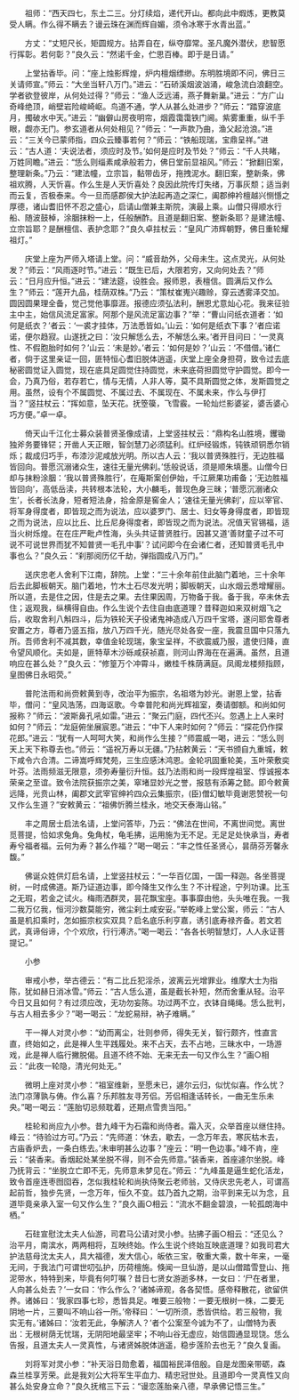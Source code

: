 <!-- { "loadSidebar": true } -->
　　祖师：“西天四七，东土二三。分灯续焰，递代开山。都向此中煆炼，更教莫受人瞒。作么得不瞒去？谩云珠在渊而辉自媚，须令冰寒于水青出蓝。”

　　方丈：“丈短尺长，矩圆规方。拈弄自在，纵夺靡常。圣凡魔外潜伏，悲智愿行挥彰。若何彰？”良久云：“然诺千金，伫思百棒。即于是日请。”

　　上堂拈香毕。问：“座上烛影辉煌，炉内檀烟缥缈。东明胜境即不问，佛日三关请师宣。”师云：“大坐当轩八万门。”进云：“石硚溪烟波汹涌，峻急流白浪翻空。学者欲登彼岸，从何处过得？”师云：“渔人泛远浦，燕子舞新巢。”进云：“方广山奇峰绝顶，峭壁岩险峻崎岖。鸟道不通，学人从甚么处进步？”师云：“踏穿波底月，擉破水中天。”进云：“幽僻山房夜明帘，烟霞霭霭铁门阃。紫雾重重，纵千手眼，觑亦无门。参玄道者从何处相见？”师云：“一声款乃曲，渔父起沧浪。”进云：“三关今已蒙师指，四众云臻事若何？”师云：“铁船现瑞，宝鼎呈祥。”进云：“古人道：‘夫说法者，须应时及节。’如何是应时及节处？”师云：“千人共睹，万姓同瞻。”进云：“恁么则缁素咸承般若力，佛日堂前显祖风。”师云：“掀翻旧案，整理新条。”乃云：“建法幢，立宗旨，黏带齿牙，拖拽泥水。翻旧案，整新条，佛祖欢腾，人天忻喜。作么生是人天忻喜处？良因此院传灯失绪，万事灰颓；适当剥而云复，否极泰来。今一旦而感郡侯大护法起再造之深仁，阖郡绅衿檀越兴恻懚之厚德，诸山耆旧怀不忍之盛心，启请山僧兼主斯院，演最上乘。山僧只得顺水行船、随波鼓棹，涂胭抹粉一上，任般酬酢。且道是翻旧案、整新条耶？是建法幢、立宗旨耶？是酬檀信、表护念耶？”良久卓拄杖云：“皇风广沛辉朝野，佛日重轮耀祖灯。”

　　庆堂上座为严师入塔请上堂。问：“威音劫外，父母未生。这点灵光，从何处发？”师云：“风雨逐时节。”进云：“既生已后，大限若穷，又向何处去？”师云：“日月应升恒。”进云：“建法筵，设胜会。报师恩，表檀信。圆满后又作么生？”师云：“莲开九品，桂荫双株。”乃云：“策杖崔嵬兴趣赊，穿云透雾泽交加。圆因圆果理全备，觉己觉他事靡涯。报德应须弘法利，酬恩尤意灿心花。我来征验主中主，始信风流足富家。阿那个是风流足富边事？”举：“曹山问纸衣道者：‘如何是纸衣？’者云：‘一裘才挂体，万法悉皆如。’山云：‘如何是纸衣下事？’者应诺诺，便尔趋寂。山遂抚之曰：‘汝只解恁么去，不解恁么来。’者开目问曰：‘一灵真性、不假胞胎时如何？’山云：‘未是妙。’者云：‘如何是妙？’山云：‘不借借。’诸仁者，倘于这里亲证一回，匪特恒心耆旧脱体逍遥，庆堂上座全身担荷，致令过去底秘密圆觉证入圆觉，现在底具足圆觉住持圆觉，未来底荷担圆觉守护圆觉。即今一会，乃真乃俗，若存若亡，情与无情，人非人等，莫不具斯圆觉之体，发斯圆觉之用。虽然，设有个不属圆觉、不属过去、不属现在、不属未来，作么与伊打当？”竖拄杖云：“挥如意，坠天花。抚箜篌，飞雪霰。一轮灿烂影婆娑，婆舌婆心巧方便。”卓一卓。

　　倚天山千江化士募众装普贤圣像成请，上堂竖拄杖云：“鼎构名山胜境，钁锄独斧务要锋铓；开凿人天正眼，智剑慧刀必须猛利。红炉经锻炼，钝铁顽铜悉尔销烁；裁成归巧手，布漆沙泥咸放光明。所以古人云：‘我以普贤殊胜行，无边胜福皆回向。普愿沉溺诸众生，速往无量光佛刹。’恁般说话，须是顺朱填墨。山僧今日却与抹粉涂胭：‘我以普贤殊胜行’，在庵斯案创伊始，千江厥果功甫备；‘无边胜福皆回向’，高低岳渎，共转根本法轮，大小麟毛，普现色身三昧；‘普愿沉溺诸众生’，长者长法身，短者短法身，拾金原是窖金人；‘速往无量光佛刹’，应以宰官、将军身得度者，即皆现之而为说法，应以婆罗门、居士、妇女等身得度者，即皆现之而为说法，应以比丘、比丘尼身得度者，即皆现之而为说法。况值天官锡福，适当火树烁煌。在在庄严毗卢性海，头头共证普贤胜行。因甚又道‘善财童子过不可说不可说世界而犹不知普贤一毛孔中事’？试问即今在会诸仁者，还知普贤毛孔中事也么？”良久云：“刹那阅历亿千劫，弹指圆成八万门。”

　　送庆忠老人舍利下江南，辞院。上堂：“三十余年前住此脑门着地，三十余年后去此脚板朝天。脑门着地，竹木土石尽发光明；脚板朝天，山水烟云悉增耀丽。所以道，去是住之因，住是去之果。去住果因周，万物备于我。备于我，卒未休去住；返观我，纵横得自由。作么生说个去住自由底道理？昔释迦如来双树烟飞之后，收取舍利八斛四斗，后为铁轮天子役诸鬼神造成八万四千宝塔，遂问耶舍尊者安置之方，尊者乃竖五指，放八万四千光，随光尽处各安一座，我震旦国中只落九所。吾师舍利不减其数，幸值金轮现瑞，象宝呈祥，不欲震威乃服，遣使归降，直令望风顺化。夫如是，匪特草木沙砾咸获祯嘉，则河山界海在在遍满。虽然，且道响应在甚么处？”良久云：“修篁万个冲霄斗，嫩桂千株荫满庭。凤阁龙楼频指顾，皇图佛日永昭荧。”

　　普陀法雨和尚赍敕黄到寺，改治平为振宗，名祖塔为妙光。谢恩上堂，拈香毕，僧问：“皇风浩荡，四海讴歌。今幸普陀和尚光辉祖室，奏请御额。和尚如何报称？”师云：“波斯鼻孔吼如雷。”进云：“聚云门庭，四代丕兴。忽遇上上人来时如何？”师云：“龙庭俯坐展宸恩。”进云：“中下人来时如何？”师云：“探花仍作探花郎。”进云：“犹有一人呵呵大笑，和尚作么生接？”师震威一喝，进云：“恁么则天上天下称尊去也。”师云：“遥祝万寿以无疆。”乃拈敕黄云：“天书颁自九重城，敕下咸令六合清。二谛嵩呼辉梵苑，三生应感沐鸿恩。金轮巩固重轮美，玉叶荣敷奕叶芬。法雨频滋无限意，须弥寿量衍升恒。兹乃法雨和尚一段辉煌祖室、惇诚报本荣亲之至谊。致令法院获振宗之美，窣堵显妙光之誉，报慈有添筹之懿。即今敕黄远降，光贲山林，阖郡文武宰官绅衿四众云集振宗，(臣)僧幻敏毕竟谢恩赞祝一句又作么生道？”安敕黄云：“祖佛忻腾兰桂永，地交天泰海山铭。”

　　丰之周居士启法名请，上堂问答毕，乃云：“佛法在世间，不离世间觉。离世觅菩提，恰如求兔角。兔角杖，龟毛拂，运用施为无不足。无足足处快承当，寿者寿兮福者福。云何为寿？甚么作福？”喝一喝云：“丰之性任圣贤心，昙荫芬芳馨永馥。”

　　佛诞众姓供灯启名请，上堂竖拄杖云：“一华百亿国，一国一释迦。各坐菩提树，一时成佛道。斯乃证道边事，即今降生又作么生？不计程途，宁列功课。比玉之无瑕，若金之试火。梅雨洒群灵，昙花飘宝座。事事靡由他，头头唯在我。一我二我万亿我，恒河沙数莫能穷，微尘刹土咸安妥。”举乾峰上堂公案，师云：“古人虽是机扣乘时，怎如振宗权实双具？启名底乐利亨嘉，诱引底寿禄齐备。若文若武，真谛俗谛，个个欢欣，行行溥济。”喝一喝云：“各各长明智慧灯，人人永证菩提记。”

　　小参

　　审戒小参，举古德云：“有二比丘犯淫杀，波离云光增罪业。维摩大士为指陈，犹如赫日消冰雪。”师云：“古人恁么道，虽是截长补短，然而舍重从轻。治平今日又且如何？有过须应改，无功勿妄陈。功过两不立，衣钵自绳绳。恁么批判，与古人相去多少？”喝一喝云：“龙蛇易辩，衲子难瞒。”

　　干一禅人对灵小参：“幼而离尘，壮则参师，得失无关，智行颇齐，性直言直，终始如之，此是禅人生平践履处。来不占天，去不占地，三昧水中，一场游戏，此是禅人临行撇脱偈。且道不终不始、无来无去一句又作么生？”画○相云：“此夜一轮隐，清光何处无。”

　　微明上座对灵小参：“祖室维新，至愿未已，遽尔云归，似忧似喜。作么忧？法门凉薄孰与俦。作么喜？乐邦胜友寻芳侣。芳侣相逢话转长，一曲无生乐未央。”喝一喝云：“莲胎切忌频耽着，还期点雪贵当阳。”

　　桂轮和尚应九小参。昔九峰干为石霜和尚侍者。霜入灭，众举首座以继住持。峰云：“待验过方可。”乃云：“先师道：‘休去，歇去，一念万年去，寒灰枯木去，古庙香炉去，一条白练去。’未审明甚么边事？”座云：“明一色边事。”峰不肯，座云：“装香来。香烟起处某坐脱不得，则不会先师意。”装香来，首座遽尔坐脱。峰乃抚背云：“坐脱立亡即不无，先师意未梦见在。”师云：“九峰虽是逼生蛇化活龙，致令首座连枣囫囵吞，怎似我桂轮和尚执侍聚云老师翁，又侍庆忠先老人，可谓高起前哲，独步先贤，一念万年，恒久不变。兹乃首九之期，治平到来无以为念，且道毕竟亲承入室一句又作么生？”良久画○相云：“流水不翻金碧浪，一轮孤朗海中栖。”

　　石砫宣慰沈太夫人仙游，司君马公请对灵小参。拈拂子画○相云：“还见么？治平月，南滨水，两两相将，互映终始。作么生说个终始互映底道理？如我司君大护法慈母沈太夫人，具大福德，发大信心，皈依三宝，敬重大乘，数十年来，一毫无间，于我法门可谓世叨弘护，历荷檀施。倏闻一旦仙游，是以山僧踏雪登山、拖泥带水，特特到来，毕竟有何叮嘱？昔日七贤女游逝多林，一女曰：‘尸在者里，人向甚么处去？’一女曰：‘作么作么？’诸姊谛观，各各契悟。感帝释散花，欲留供养。诸姊曰：‘我家四事七珍，悉皆具足。唯要三般物：一要无根树一株，二要无阴地一片，三要叫不响山谷一所。’帝释曰：‘一切所须，悉皆供给。若三般物，我实无有。’诸姊曰：‘汝若无此，争解济人？’者个公案至今诚为不了，山僧特为表出：无根树荫无忧瑞，无阴阳地最坚牢；不响山谷无虚应，始信圆通显现饶。恁么告报，且道太夫人一灵真性，与诸贤姊脱体逍遥，稳步莲阶去也无？”良久复画。

　　刘将军对灵小参：“补天浴日勋愈着，福国裕民泽倍殷。自是龙图亲带砺，森森兰桂享芳荣。此是我刘公大将军生平血力、精忠冠世处。且道即今一灵真性又向甚么处安身立命？”良久抚棺三下云：“谩恋莲胎亲八德，早承佛记悟三生。”

